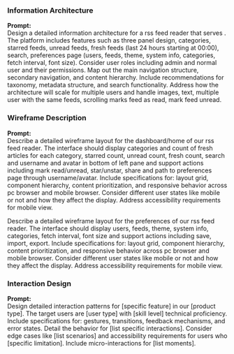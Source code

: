 ### Information Architecture
**Prompt:**<br>
Design a detailed information architecture for a rss feed reader that serves . The platform includes features such as three panel design, categories, starred feeds, unread feeds, fresh feeds (last 24 hours starting at 00:00), search, preferences page (users, feeds, theme, system info, categories, fetch interval, font size). Consider user roles including admin and normal user and their permissions. Map out the main navigation structure, secondary navigation, and content hierarchy. Include recommendations for taxonomy, metadata structure, and search functionality. Address how the architecture will scale for multiple users and handle images, text, multiple user with the same feeds, scrolling marks feed as read, mark feed unread.

### Wireframe Description
**Prompt:**<br>
Describe a detailed wireframe layout for the dashboard/home of our rss feed reader. The interface should display categories and count of fresh articles for each category, starred count, unread count, fresh count, search and username and avatar in bottom of left pane and support actions including mark read/unread, star/unstar, share and path to preferences page through username/avatar. Include specifications for: layout grid, component hierarchy, content prioritization, and responsive behavior across pc browser and mobile browser. Consider different user states like mobile or not and how they affect the display. Address accessibility requirements for mobile view.

Describe a detailed wireframe layout for the preferences of our rss feed reader. The interface should display users, feeds, theme, system info, categories, fetch interval, font size and support actions including save, import, export. Include specifications for: layout grid, component hierarchy, content prioritization, and responsive behavior across pc browser and mobile browser. Consider different user states like mobile or not and how they affect the display. Address accessibility requirements for mobile view.

### Interaction Design
**Prompt:**<br>
Design detailed interaction patterns for [specific feature] in our [product type]. The target users are [user type] with [skill level] technical proficiency. Include specifications for: gestures, transitions, feedback mechanisms, and error states. Detail the behavior for [list specific interactions]. Consider edge cases like [list scenarios] and accessibility requirements for users who [specific limitation]. Include micro-interactions for [list moments].